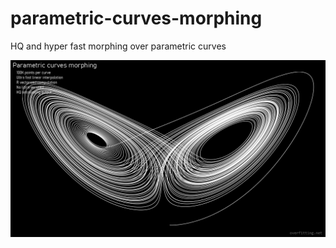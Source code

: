 # parametric-curves-morphing
HQ and hyper fast morphing over parametric curves

![parametric-curves-morphing](/lorenzattractor.png)
